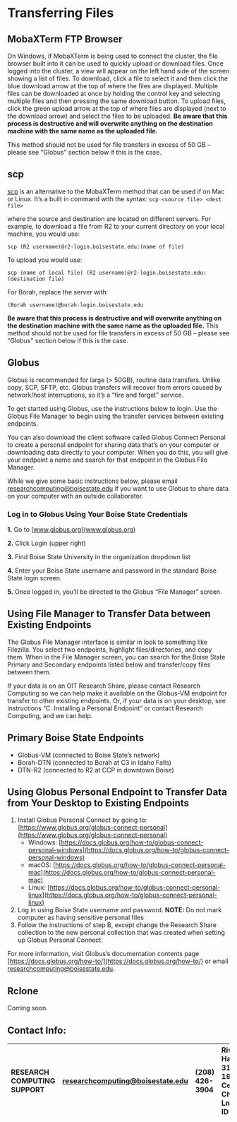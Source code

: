 # Transferring Files

## **MobaXTerm FTP Browser**
On Windows, if MobaXTerm is being used to connect the cluster, the file browser built into it can be used to quickly upload or download files. Once logged into the cluster, a view will appear on the left hand side of the screen showing a list of files. To download, click a file to select it and then click the blue download arrow at the top of where the files are displayed. Multiple files can be downloaded at once by holding the control key and selecting multiple files and then pressing the same download button. To upload files, click the green upload arrow at the top of where files are displayed (next to the download arrow) and select the files to be uploaded.
**Be aware that this process is destructive and will overwrite anything on the destination machine with the same name as the uploaded file.**

This method should not be used for file transfers in excess of 50 GB – please see “Globus” section below if this is the case.

## **scp**
[scp](https://linux.die.net/man/1/scp) is an alternative to the MobaXTerm method that can be used if on Mac or Linux. It’s a built in command with the syntax:
`scp <source file> <dest file>`

where the source and destination are located on different servers. For example, to download a file from R2 to your current directory on your local machine, you would use:

`scp (R2 username)@r2-login.boisestate.edu:(name of file)`

To upload you would use:

`scp (name of local file) (R2 username)@r2-login.boisestate.edu:(destination file)`

For Borah, replace the server with:

`(Borah username)@borah-login.boisestate.edu`

**Be aware that this process is destructive and will overwrite anything on the destination machine with the same name as the uploaded file.** This method should not be used for file transfers in excess of 50 GB – please see “Globus” section below if this is the case.

## **Globus**
Globus is recommended for large (> 50GB), routine data transfers. Unlike copy, SCP, SFTP, etc. Globus transfers will recover from errors caused by network/host interruptions, so it’s a “fire and forget” service.

To get started using Globus, use the instructions below to login. Use the Globus File Manager to begin using the transfer services between existing endpoints.

You can also download the client software called Globus Connect Personal to create a personal endpoint for sharing data that’s on your computer or downloading data directly to your computer. When you do this, you will give your endpoint a name and search for that endpoint in the Globus File Manager.

While we give some basic instructions below, please email researchcomputing@boisestate.edu if you want to use Globus to share data on your computer with an outside collaborator.

### **Log in to Globus Using Your Boise State Credentials**
**1.** Go to [www.globus.org](www.globus.org)

**2.** Click Login (upper right)

**3.** Find Boise State University in the organization dropdown list

**4.** Enter your Boise State username and password in the standard Boise State login screen.

**5.** Once logged in, you’ll be directed to the Globus “File Manager” screen.

## **Using File Manager to Transfer Data between Existing Endpoints**
The Globus File Manager interface is similar in look to something like Filezilla.  You select two endpoints, highlight files/directories, and copy them.  When in the File Manager screen, you can search for the Boise State Primary and Secondary endpoints listed below and transfer/copy files between them.

If your data is on an OIT Research Share, please contact Research Computing so we can help make it available on the Globus-VM endpoint for transfer to other existing endpoints. Or, if your data is on your desktop, see instructions “C. Installing a Personal Endpoint” or contact Research Computing, and we can help.

## **Primary Boise State Endpoints**
- Globus-VM (connected to Boise State’s network)
- Borah-DTN (connected to Borah at C3 in Idaho Falls)
- DTN-R2 (connected to R2 at CCP in downtown Boise)

## **Using Globus Personal Endpoint to Transfer Data from Your Desktop to Existing Endpoints**
1. Install Globus Personal Connect by going to: [https://www.globus.org/globus-connect-personal](https://www.globus.org/globus-connect-personal)
    - Windows: [https://docs.globus.org/how-to/globus-connect-personal-windows](https://docs.globus.org/how-to/globus-connect-personal-windows)
    - macOS:   [https://docs.globus.org/how-to/globus-connect-personal-mac](https://docs.globus.org/how-to/globus-connect-personal-mac)
    - Linux:   [https://docs.globus.org/how-to/globus-connect-personal-linux](https://docs.globus.org/how-to/globus-connect-personal-linux)
2. Log in using Boise State username and password. **NOTE:** Do not mark computer as having sensitive personal files
3. Follow the instructions of step B, except change the Research Share collection to the new personal collection that was created when setting up Globus Personal Connect.

For more information, visit Globus’s documentation contents page [https://docs.globus.org/how-to/](https://docs.globus.org/how-to/) or email researchcomputing@boisestate.edu.

## **Rclone**
Coming soon.

## Contact Info:

|RESEARCH COMPUTING SUPPORT| researchcomputing@boisestate.edu|(208) 426-3904| Riverfront Hall, Suite 319, 1987 W Cesar Chavez Ln, Boise, ID 83725 |
| :---                     | :---                            | :---         | :---                                                                | 
